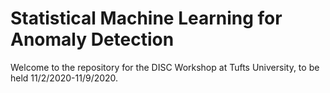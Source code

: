 # Statistical Machine Learning for Anomaly Detection 

Welcome to the repository for the DISC Workshop at Tufts University, to be held 11/2/2020-11/9/2020.
